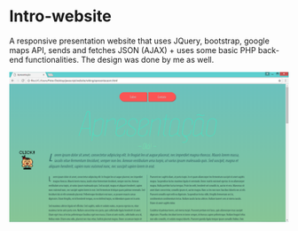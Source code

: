 # Intro-website
A responsive presentation website that uses JQuery, bootstrap, google maps API, sends and fetches JSON (AJAX) + uses some basic PHP back-end functionalities. The design was done by me as well.

![alt tag](00website-screenshot1.png "screenshot 1")
